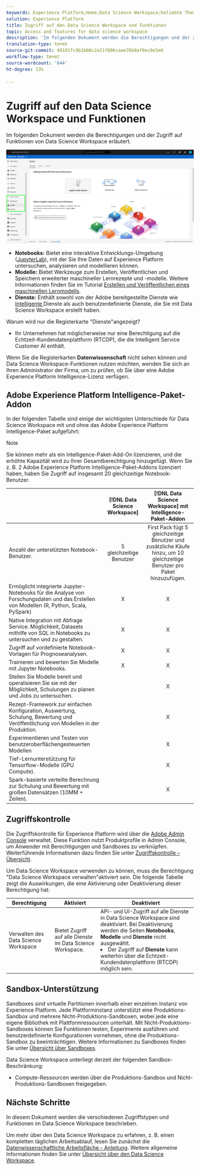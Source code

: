 ```yaml
---
keywords: Experience Platform;Home;Data Science Workspace;beliebte Themen;Zugriffskontrolle;Sandbox;Intelligenzpaket;DSW-Funktionen;DSW-Zugriff;Adobe Experience Platform Intelligence;Intelligenz;aep Intelligence-Paket
solution: Experience Platform
title: Zugriff auf den Data Science Workspace und Funktionen
topic: Access and features for data science workspace
description: 'Im folgenden Dokument werden die Berechtigungen und der Zugriff auf Funktionen von Data Science Workspace erläutert. '
translation-type: tm+mt
source-git-commit: 40181fc9b1b08c2e21f806caae76b8af0ec9e5e6
workflow-type: tm+mt
source-wordcount: '644'
ht-degree: 13%

---
```



# Zugriff auf den Data Science Workspace und Funktionen

Im folgenden Dokument werden die Berechtigungen und der Zugriff auf Funktionen von Data Science Workspace erläutert.

![DSW-Register](./images/access/platform-tabs.png)

- **Notebooks:** Bietet eine interaktive Entwicklungs-Umgebung ([JupyterLab](./jupyterlab/overview.md)), mit der Sie Ihre Daten auf Experience Platform untersuchen, analysieren und modellieren können.
- **Modelle:** Bietet Werkzeuge zum Erstellen, Veröffentlichen und Speichern erweiterter maschineller Lernrezepte und -modelle. Weitere Informationen finden Sie im Tutorial [Erstellen und Veröffentlichen eines maschinellen Lernmodells](./models-recipes/create-publish-model.md).
- **Dienste:** Enthält sowohl von der Adobe bereitgestellte Dienste wie  [Intelligente ](../intelligent-services/home.md) Dienste als auch benutzerdefinierte Dienste, die Sie mit Data Science Workspace erstellt haben.

Warum wird nur die Registerkarte &quot;Dienste&quot;angezeigt?

- Ihr Unternehmen hat möglicherweise nur eine Berechtigung auf die Echtzeit-Kundendatenplattform (RTCDP), die die Intelligent Service Customer AI enthält.

Wenn Sie die Registerkarten **Datenwissenschaft** nicht sehen können und Data Science Workspace-Funktionen nutzen möchten, wenden Sie sich an Ihren Administrator der Firma, um zu prüfen, ob Sie über eine Adobe Experience Platform Intelligence-Lizenz verfügen.

## Adobe Experience Platform Intelligence-Paket-Addon

In der folgenden Tabelle sind einige der wichtigsten Unterschiede für Data Science Workspace mit und ohne das Adobe Experience Platform Intelligence-Paket aufgeführt:

>[!NOTE]
>
>Sie können mehr als ein Intelligence-Paket-Add-On lizenzieren, und die erhöhte Kapazität wird zu Ihrer Gesamtberechtigung hinzugefügt. Wenn Sie z. B. 2 Adobe Experience Platform Intelligence-Paket-Addons lizenziert haben, haben Sie Zugriff auf insgesamt 20 gleichzeitige Notebook-Benutzer.

|  | [!DNL Data Science Workspace] | [!DNL Data Science Workspace] mit Intelligence-Paket-Addon |
| --- | :---: | :---: |
| Anzahl der unterstützten Notebook-Benutzer. | 5 gleichzeitige Benutzer | First Pack fügt 5 gleichzeitige Benutzer und zusätzliche Käufe hinzu, um 10 gleichzeitige Benutzer pro Paket hinzuzufügen. |
| Ermöglicht integrierte Jupyter-Notebooks für die Analyse von Forschungsdaten und das Erstellen von Modellen (R, Python, Scala, PySpark) | X | X |
| Native Integration mit Abfrage Service. Möglichkeit, Datasets mithilfe von SQL in Notebooks zu untersuchen und zu gestalten. | X | X |
| Zugriff auf vordefinierte Notebook-Vorlagen für Prognoseanalysen. | X | X |
| Trainieren und bewerten Sie Modelle mit Jupyter Notebooks. | X | X |
| Stellen Sie Modelle bereit und operalisieren Sie sie mit der Möglichkeit, Schulungen zu planen und Jobs zu untersuchen. |  | X |
| Rezept-Framework zur einfachen Konfiguration, Auswertung, Schulung, Bewertung und Veröffentlichung von Modellen in der Produktion. |  | X |
| Experimentieren und Testen von benutzeroberflächengesteuerten Modellen |  | X |
| Tief-Lernunterstützung für Tensorflow-Modelle (GPU Compute). |  | X |
| Spark-basierte verteilte Berechnung zur Schulung und Bewertung mit großen Datensätzen (10MM + Zeilen). |  | X |

## Zugriffskontrolle

Die Zugriffskontrolle für Experience Platform wird über die [Adobe Admin Console](https://adminconsole.adobe.com) verwaltet. Diese Funktion nutzt Produktprofile in Admin Console, um Anwender mit Berechtigungen und Sandboxes zu verknüpfen. Weiterführende Informationen dazu finden Sie unter [Zugriffskontrolle – Übersicht](../access-control/home.md).

Um Data Science Workspace verwenden zu können, muss die Berechtigung &quot;Data Science Workspace verwalten&quot;aktiviert sein. Die folgende Tabelle zeigt die Auswirkungen, die eine Aktivierung oder Deaktivierung dieser Berechtigung hat:

| Berechtigung | Aktiviert | Deaktiviert |
|---|---|---|
| Verwalten des Data Science Workspace | Bietet Zugriff auf alle Dienste im Data Science Workspace. | API- und UI-Zugriff auf alle Dienste in Data Science Workspace sind deaktiviert. Bei Deaktivierung werden die Seiten **Notebooks**, **Modelle** und **Dienste** nicht ausgewählt. <li>Der Zugriff auf **Dienste** kann weiterhin über die Echtzeit-Kundendatenplattform (RTCDP) möglich sein.</li> |

## Sandbox-Unterstützung

Sandboxes sind virtuelle Partitionen innerhalb einer einzelnen Instanz von Experience Platform. Jede Plattforminstanz unterstützt eine Produktions-Sandbox und mehrere Nicht-Produktions-Sandboxen, wobei jede eine eigene Bibliothek mit Plattformressourcen unterhält. Mit Nicht-Produktions-Sandboxes können Sie Funktionen testen, Experimente ausführen und benutzerdefinierte Konfigurationen vornehmen, ohne die Produktions-Sandbox zu beeinträchtigen. Weitere Informationen zu Sandboxes finden Sie unter [Übersicht über Sandboxes](../sandboxes/home.md).

Data Science Workspace unterliegt derzeit der folgenden Sandbox-Beschränkung:

- Compute-Ressourcen werden über die Produktions-Sandbox und Nicht-Produktions-Sandboxen freigegeben.

## Nächste Schritte

In diesem Dokument werden die verschiedenen Zugriffstypen und Funktionen im Data Science Workspace beschrieben.

Um mehr über den Data Science Workspace zu erfahren, z. B. einen kompletten täglichen Arbeitsablauf, lesen Sie zunächst die [Datenwissenschaftliche Arbeitsfläche - Anleitung](./walkthrough.md). Weitere allgemeine Informationen finden Sie unter [Übersicht über den Data Science Workspace](./home.md).